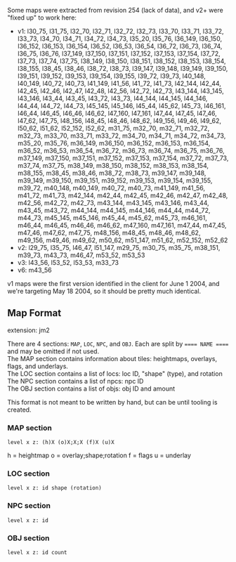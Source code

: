 Some maps were extracted from revision 254 (lack of data), and v2+ were "fixed up" to work here:

- v1: l30_75, l31_75, l32_70, l32_71, l32_72, l32_73, l33_70, l33_71, l33_72, l33_73, l34_70, l34_71, l34_72, l34_73, l35_20, l35_76, l36_149, l36_150, l36_152, l36_153, l36_154, l36_52, l36_53, l36_54, l36_72, l36_73, l36_74, l36_75, l36_76, l37_149, l37_150, l37_151, l37_152, l37_153, l37_154, l37_72, l37_73, l37_74, l37_75, l38_149, l38_150, l38_151, l38_152, l38_153, l38_154, l38_155, l38_45, l38_46, l38_72, l38_73, l39_147, l39_148, l39_149, l39_150, l39_151, l39_152, l39_153, l39_154, l39_155, l39_72, l39_73, l40_148, l40_149, l40_72, l40_73, l41_149, l41_56, l41_72, l41_73, l42_144, l42_44, l42_45, l42_46, l42_47, l42_48, l42_56, l42_72, l42_73, l43_144, l43_145, l43_146, l43_44, l43_45, l43_72, l43_73, l44_144, l44_145, l44_146, l44_44, l44_72, l44_73, l45_145, l45_146, l45_44, l45_62, l45_73, l46_161, l46_44, l46_45, l46_46, l46_62, l47_160, l47_161, l47_44, l47_45, l47_46, l47_62, l47_75, l48_156, l48_45, l48_46, l48_62, l49_156, l49_46, l49_62, l50_62, l51_62, l52_152, l52_62, m31_75, m32_70, m32_71, m32_72, m32_73, m33_70, m33_71, m33_72, m34_70, m34_71, m34_72, m34_73, m35_20, m35_76, m36_149, m36_150, m36_152, m36_153, m36_154, m36_52, m36_53, m36_54, m36_72, m36_73, m36_74, m36_75, m36_76, m37_149, m37_150, m37_151, m37_152, m37_153, m37_154, m37_72, m37_73, m37_74, m37_75, m38_149, m38_150, m38_152, m38_153, m38_154, m38_155, m38_45, m38_46, m38_72, m38_73, m39_147, m39_148, m39_149, m39_150, m39_151, m39_152, m39_153, m39_154, m39_155, m39_72, m40_148, m40_149, m40_72, m40_73, m41_149, m41_56, m41_72, m41_73, m42_144, m42_44, m42_45, m42_46, m42_47, m42_48, m42_56, m42_72, m42_73, m43_144, m43_145, m43_146, m43_44, m43_45, m43_72, m44_144, m44_145, m44_146, m44_44, m44_72, m44_73, m45_145, m45_146, m45_44, m45_62, m45_73, m46_161, m46_44, m46_45, m46_46, m46_62, m47_160, m47_161, m47_44, m47_45, m47_46, m47_62, m47_75, m48_156, m48_45, m48_46, m48_62, m49_156, m49_46, m49_62, m50_62, m51_147, m51_62, m52_152, m52_62
- v2: l29_75, l35_75, l46_47, l51_147, m29_75, m30_75, m35_75, m38_151, m39_73, m43_73, m46_47, m53_52, m53_53
- v3: l43_56, l53_52, l53_53, m33_73
- v6: m43_56

v1 maps were the first version identified in the client for June 1 2004, and we're targeting May 18 2004, so it should be pretty much identical.

## Map Format

extension: jm2

There are 4 sections: `MAP`, `LOC`, `NPC`, and `OBJ`. Each are split by `==== NAME ====` and may be omitted if not used.  
The MAP section contains information about tiles: heightmaps, overlays, flags, and underlays.  
The LOC section contains a list of locs: loc ID, "shape" (type), and rotation  
The NPC section contains a list of npcs: npc ID  
The OBJ section contains a list of objs: obj ID and amount

This format is not meant to be written by hand, but can be until tooling is created.

### MAP section

`level x z: (h)X (o)X;X;X (f)X (u)X`

h = heightmap
o = overlay;shape;rotation
f = flags
u = underlay

### LOC section

`level x z: id shape (rotation)`

### NPC section

`level x z: id`

### OBJ section

`level x z: id count`

